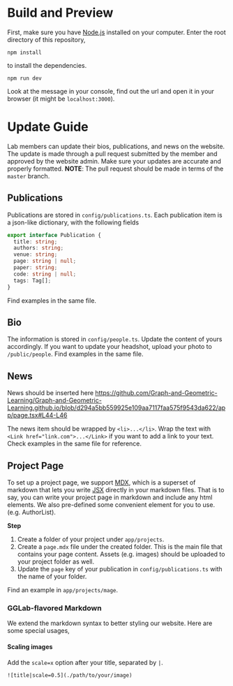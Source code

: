 # Build and Preview
First, make sure you have [Node.js](https://nodejs.org/en/download/package-manager) installed on your computer. Enter the root directory of this repository,
```
npm install
```
to install the dependencies.
```
npm run dev
```
Look at the message in your console, find out the url and open it in your browser (it might be `localhost:3000`).

# Update Guide

Lab members can update their bios, publications, and news on the website. The update is made through a pull request submitted by the member and approved by the website admin. Make sure your updates are accurate and properly formatted.
**NOTE**: The pull request should be made in terms of the `master` branch.

## Publications
Publications are stored in `config/publications.ts`. Each publication item is a json-like dictionary, with the following fields

```typescript
export interface Publication {
  title: string;
  authors: string;
  venue: string;
  page: string | null;
  paper: string;
  code: string | null;
  tags: Tag[];
}
```
Find examples in the same file.

## Bio
The information is stored in `config/people.ts`. Update the content of yours accordingly. If you want to update your headshot, upload your photo to `/public/people`. Find examples in the same file.

## News
News should be inserted here
https://github.com/Graph-and-Geometric-Learning/Graph-and-Geometric-Learning.github.io/blob/d294a5bb559925e109aa7117faa575f9543da622/app/page.tsx#L44-L46

The news item should be wrapped by `<li>...</li>`. Wrap the text with `<Link href="link.com">...</Link>` if you want to add a link to your text. Check examples in the same file for reference.


## Project Page
To set up a project page, we support [MDX](https://mdxjs.com/), which is a superset of markdown that lets you write  [JSX](https://react.dev/learn/writing-markup-with-jsx) directly in your markdown files. That is to say, you can write your project page in markdown and include any html elements. We also pre-defined some convenient element for you to use. (e.g. AuthorList).

**Step**
1. Create a folder of your project under `app/projects`.
2. Create a `page.mdx` file under the created folder. This is the main file that contains your page content. Assets (e.g. images) should be uploaded to your project folder as well.
3. Update the `page` key of your publication in `config/publications.ts` with the name of your folder.


Find an example in `app/projects/mage`.

### GGLab-flavored Markdown
We extend the markdown syntax to better styling our website. Here are some special usages,
#### Scaling images
Add the `scale=x` option after your title, separated by `|`.
```
![title|scale=0.5](./path/to/your/image)
```

